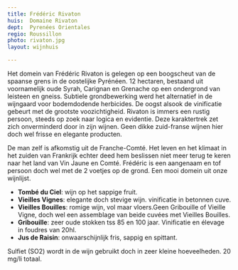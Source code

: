```yaml
---
title: Frédéric Rivaton
huis:  Domaine Rivaton
dept:  Pyrenées Orientales
regio: Roussillon
photo: rivaton.jpg
layout: wijnhuis

---
```

Het domein van Frédéric Rivaton is gelegen op een boogscheut van de spaanse grens in de oostelijke Pyrénéen. 
12 hectaren, bestaand uit voornamelijk oude Syrah, Carignan en Grenache op een ondergrond van leisteen en gneiss.
Subtiele grondbewerking werd het alternatief in de wijngaard voor bodemdodende herbicides.
De oogst alsook de vinificatie gebeurt met de grootste voozichtigheid. Rivaton is immers een rustig persoon, steeds op zoek naar logica en evidentie.
Deze karaktertrek zet zich onverminderd door in zijn wijnen. Geen dikke zuid-franse wijnen hier doch wel frisse en elegante producten. 

De man zelf is afkomstig uit de Franche-Comté. Het leven en het klimaat in het zuiden van Frankrijk echter deed hem beslissen niet meer terug te keren naar het land van Vin Jaune en Comté.
Frédéric is een aangenaam en tof persoon doch wel met de 2 voetjes op de grond. Een mooi domein uit onze wijnlijst.

* **Tombé du Ciel**: wijn op het sappige fruit.
* **Vieilles Vignes**: elegante doch stevige wijn. vinificatie in betonnen cuve.
* **Vieilles Bouilles**: romige wijn, vol maar vloers.Geen Gribouille of Vieille Vigne, doch wel een assemblage van beide cuvées met Vieilles Bouilles.
* **Gribouille**: zeer oude stokken tss 85 en 100 jaar. Vinificatie en élevage in foudres van 20hl.
* **Jus de Raisin**: onwaarschijnlijk fris, sappig en spittant.

Sulfiet (SO2) wordt in de wijn gebruikt doch in zeer kleine hoeveelheden. 20 mg/li totaal.
 
